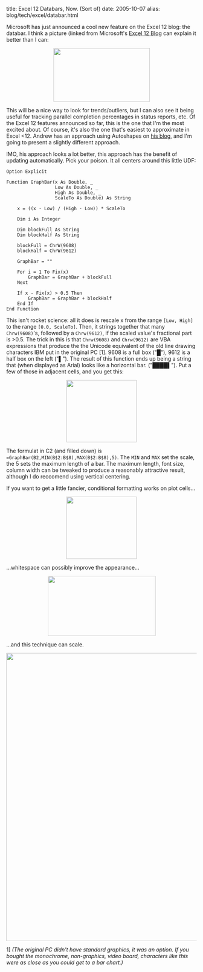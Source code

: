 title: Excel 12 Databars, Now. (Sort of)
date: 2005-10-07
alias: blog/tech/excel/databar.html

Microsoft has just announced a cool new feature on the Excel 12 blog:
the databar. I think a picture (linked from Microsoft's
[Excel 12 Blog](http://blogs.msdn.com/excel/) can explain it better than I can:

<center>
  <img src="http://www.isamrad.com/dgainer/Two_10-04-2005_thumb.png" width="255" height="142">
</center>

This will be a nice way to look for trends/outliers, but I can also
see it being useful for tracking parallel completion percentages
in status reports, etc. Of the Excel 12 features announced so far,
this is the one that I'm the most excited about. Of course, it's
also the one that's easiest to approximate in Excel <12. Andrew has
an approach using Autoshapes on 
<a href="http://blog.livedoor.jp/andrewe/archives/50066626.html#trackback">
his blog</a>, and I'm going to present a slightly different approach.

IMO, his approach looks a lot better, this approach has the benefit of
updating automatically. Pick your poison. It all centers around this little UDF:

```basic
Option Explicit

Function GraphBar(x As Double, _
                  Low As Double, _
                  High As Double, _
                  ScaleTo As Double) As String

    x = ((x - Low) / (High - Low)) * ScaleTo
    
    Dim i As Integer
    
    Dim blockFull As String
    Dim blockHalf As String
    
    blockFull = ChrW(9608)
    blockHalf = ChrW(9612)
    
    GraphBar = ""
    
    For i = 1 To Fix(x)
        GraphBar = GraphBar + blockFull
    Next
    
    If x - Fix(x) > 0.5 Then
        GraphBar = GraphBar + blockHalf
    End If
End Function
```

This isn't rocket science: all it does is rescale x from the range 
`[Low, High]` to the range `[0.0, ScaleTo]`. Then, it 
strings together that many `Chrw(9608)`'s, followed by a 
`Chrw(9612)`, if the scaled value's fractional part is >0.5.  The 
trick in this is that `Chrw(9608)` and `Chrw(9612)` are VBA 
expressions that produce the the Unicode equivalent of the old line 
drawing characters IBM put in the original PC [1]. 9608 is a full box 
("&#9608;"), 9612 is a half box on the left ("&#9612;"). The result of 
this function ends up being a string that (when displayed as Arial) looks 
like a horizontal bar. ("&#9608;&#9608;&#9608;&#9608;&#9612;"). Put a few 
of those in adjacent cells, and you get this: 

<center>
  <img src="http://www.mschaef.com/databar_1.gif" width="186" height="165">
</center>


The formulat in C2 (and filled down) is `=GraphBar(B2,MIN(B$2:B$8),MAX(B$2:B$8),5)`.
The `MIN` and `MAX` set the scale, the 5 sets the maximum length of
a bar. The maximum length, font size, column width can be tweaked to produce
a reasonably attractive result, although I do reccomend using vertical centering.

If you want to get a little fancier, conditional formatting works on plot cells...

<center>
  <img src="http://www.mschaef.com/databar_1_cf.gif" width="186" height="165">
</center>

...whitespace can possibly improve the appearance...

<center>
  <img src="http://www.mschaef.com/databar_1_ws.gif" width="285" height="159">
</center>

...and this technique can scale.

<center>
  <img src="http://www.mschaef.com/databar_1_periodic.gif" width="513" height="763">
</center>


1] <i>(The original PC didn't have standard graphics, it was an option. If 
you bought the monochrome, non-graphics, video board, characters like this 
were as close as you could get to a bar chart.)</i>

